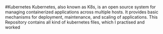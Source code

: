 #Kubernetes
Kubernetes, also known as K8s, is an open source system for managing containerized applications across multiple hosts. It provides basic mechanisms for deployment, maintenance, and scaling of applications.
This Repository contains all kind of kubernetes files, which I practised and worked
